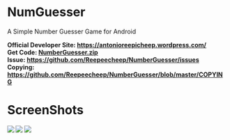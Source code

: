 NumGuesser
==========

A Simple Number Guesser Game for Android

<strong>Official Developer Site: </string>
<a href="https://antonioreepicheep.wordpress.com/">https://antonioreepicheep.wordpress.com/</a><br>
<strong>Get Code: </string>
<a href="https://github.com/Reepeecheep/NumberGuesser/archive/master.zip">NumberGuesser.zip</a><br>
<strong>Issue: </string>
<a href= "https://github.com/Reepeecheep/NumberGuesser/issues">https://github.com/Reepeecheep/NumberGuesser/issues</a><br>
<strong>Copying: </string>
<a href= "https://github.com/Reepeecheep/NumberGuesser/blob/master/COPYING">https://github.com/Reepeecheep/NumberGuesser/blob/master/COPYING</a>
<br>

ScreenShots
==========

<img src="https://user-images.githubusercontent.com/2231477/30884220-631e17b6-a2d4-11e7-89f7-2b64a682369a.png"></img>
<img src="https://user-images.githubusercontent.com/2231477/30884219-6316b99e-a2d4-11e7-910a-56bf9d589c70.png"></img>
<img src="https://user-images.githubusercontent.com/2231477/30884221-6328389a-a2d4-11e7-8945-55bbbe5b2634.png"></img>
